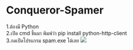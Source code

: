 # Conqueror-Spamer
1.ต้องมี Python <br>
2.เปิด cmd ขึ้นมา พิมพ์ว่า pip install python-http-client <br> 
3.กดเปิดโปรแกรม spam.exe ได้เลย 
<img src="https://media.discordapp.net/attachments/1035215878721122395/1113498490606194798/standard.gif">
